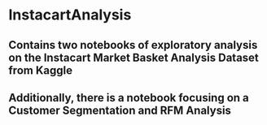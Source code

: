 # InstacartAnalysis
## Contains two notebooks of exploratory analysis on the Instacart Market Basket Analysis Dataset from Kaggle
## Additionally, there is a notebook focusing on a Customer Segmentation and RFM Analysis
